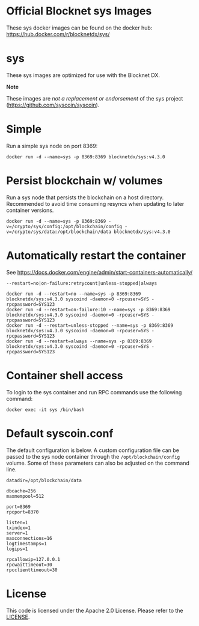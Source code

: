Official Blocknet sys Images
=================================

These sys docker images can be found on the docker hub: https://hub.docker.com/r/blocknetdx/sys/

sys
========

These sys images are optimized for use with the Blocknet DX.

**Note**

These images are _not a replacement or endorsement_ of the sys project (https://github.com/syscoin/syscoin).


Simple
======

Run a simple sys node on port 8369:
```
docker run -d --name=sys -p 8369:8369 blocknetdx/sys:v4.3.0
```


Persist blockchain w/ volumes
=============================

Run a sys node that persists the blockchain on a host directory. Recommended to avoid time consuming resyncs when updating to later container versions.
```
docker run -d --name=sys -p 8369:8369 -v=/crypto/sys/config:/opt/blockchain/config -v=/crypto/sys/data:/opt/blockchain/data blocknetdx/sys:v4.3.0
```


Automatically restart the container
===================================

See https://docs.docker.com/engine/admin/start-containers-automatically/

`--restart=no|on-failure:retrycount|unless-stopped|always`

```
docker run -d --restart=no --name=sys -p 8369:8369 blocknetdx/sys:v4.3.0 syscoind -daemon=0 -rpcuser=SYS -rpcpassword=SYS123
docker run -d --restart=on-failure:10 --name=sys -p 8369:8369 blocknetdx/sys:v4.3.0 syscoind -daemon=0 -rpcuser=SYS -rpcpassword=SYS123
docker run -d --restart=unless-stopped --name=sys -p 8369:8369 blocknetdx/sys:v4.3.0 syscoind -daemon=0 -rpcuser=SYS -rpcpassword=SYS123
docker run -d --restart=always --name=sys -p 8369:8369 blocknetdx/sys:v4.3.0 syscoind -daemon=0 -rpcuser=SYS -rpcpassword=SYS123
```


Container shell access
======================

To login to the sys container and run RPC commands use the following command:
```
docker exec -it sys /bin/bash
```


Default syscoin.conf
=====================

The default configuration is below. A custom configuration file can be passed to the sys  node container through the `/opt/blockchain/config` volume. Some of these parameters can also be adjusted on the command line.
```
datadir=/opt/blockchain/data

dbcache=256
maxmempool=512

port=8369
rpcport=8370

listen=1
txindex=1
server=1
maxconnections=16
logtimestamps=1
logips=1

rpcallowip=127.0.0.1
rpcwaittimeout=30
rpcclienttimeout=30
```


License
=======

This code is licensed under the Apache 2.0 License. Please refer to the [LICENSE](https://github.com/BlocknetDX/dockerimages/blob/master/LICENSE).